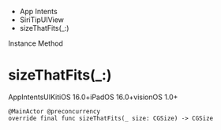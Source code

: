 

- App Intents
- SiriTipUIView
-  sizeThatFits(\_:) 

Instance Method

# sizeThatFits(\_:)

AppIntentsUIKitiOS 16.0+iPadOS 16.0+visionOS 1.0+

``` source
@MainActor @preconcurrency
override final func sizeThatFits(_ size: CGSize) -> CGSize
```

